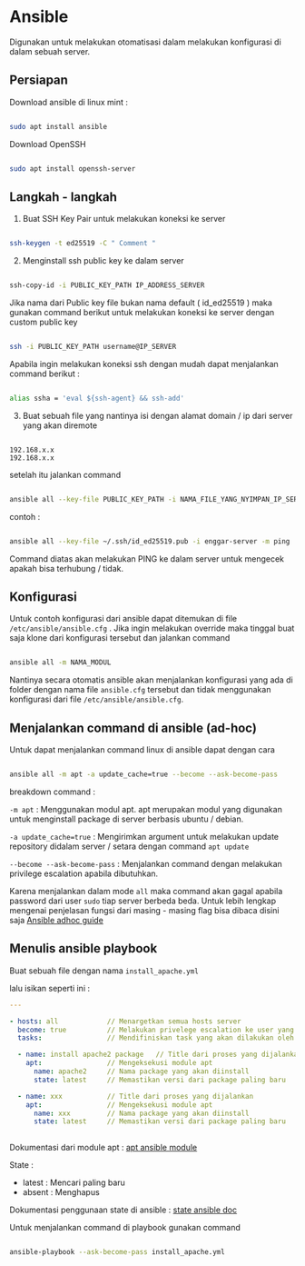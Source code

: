 # Ansible
Digunakan untuk melakukan otomatisasi dalam melakukan konfigurasi di dalam sebuah server.

## Persiapan

Download ansible di linux mint :

```sh

sudo apt install ansible

```

Download OpenSSH

```sh

sudo apt install openssh-server

```

## Langkah - langkah

1. Buat SSH Key Pair untuk melakukan koneksi ke server

```sh

ssh-keygen -t ed25519 -C " Comment "

```

2. Menginstall ssh public key ke dalam server

```sh

ssh-copy-id -i PUBLIC_KEY_PATH IP_ADDRESS_SERVER

```

Jika nama dari Public key file bukan nama default ( id_ed25519 ) maka gunakan command berikut untuk melakukan koneksi ke server dengan custom public key

```sh

ssh -i PUBLIC_KEY_PATH username@IP_SERVER

```

Apabila ingin melakukan koneksi ssh dengan mudah dapat menjalankan command berikut :

```sh

alias ssha = 'eval ${ssh-agent} && ssh-add'

```

3. Buat sebuah file yang nantinya isi dengan alamat domain / ip dari server yang akan diremote

```

192.168.x.x
192.168.x.x

```

setelah itu jalankan command

```sh

ansible all --key-file PUBLIC_KEY_PATH -i NAMA_FILE_YANG_NYIMPAN_IP_SERVER -m NAMA_MODUL

```

contoh : 

```sh

ansible all --key-file ~/.ssh/id_ed25519.pub -i enggar-server -m ping

```

Command diatas akan melakukan PING ke dalam server untuk mengecek apakah bisa terhubung / tidak.

## Konfigurasi

Untuk contoh konfigurasi dari ansible dapat ditemukan di file `/etc/ansible/ansible.cfg` . Jika ingin melakukan override maka tinggal buat saja klone dari konfigurasi tersebut dan jalankan command

```sh

ansible all -m NAMA_MODUL

```

Nantinya secara otomatis ansible akan menjalankan konfigurasi yang ada di folder dengan nama file `ansible.cfg` tersebut dan tidak menggunakan konfigurasi dari file `/etc/ansible/ansible.cfg`.

## Menjalankan command di ansible (ad-hoc)

Untuk dapat menjalankan command linux di ansible dapat dengan cara

```sh

ansible all -m apt -a update_cache=true --become --ask-become-pass

```

breakdown command :  

`-m apt`  : Menggunakan modul apt. apt merupakan modul yang digunakan untuk menginstall package di server berbasis ubuntu / debian.   
  
`-a update_cache=true` : Mengirimkan argument untuk melakukan update repository didalam server / setara dengan command `apt update`  
  
`--become --ask-become-pass` : Menjalankan command dengan melakukan privilege escalation apabila dibutuhkan. 

Karena menjalankan dalam mode `all` maka command akan gagal apabila password dari user `sudo` tiap server berbeda beda.
Untuk lebih lengkap mengenai penjelasan fungsi dari masing - masing flag bisa dibaca disini saja [Ansible adhoc guide](https://docs.ansible.com/ansible/latest/user_guide/intro_adhoc.html#intro-adhoc)

## Menulis ansible playbook

Buat sebuah file dengan nama `install_apache.yml`

lalu isikan seperti ini :

```yml
---

- hosts: all            // Menargetkan semua hosts server 
  become: true          // Melakukan privelege escalation ke user yang dapat melakukan command
  tasks:                // Mendifiniskan task yang akan dilakukan oleh ansible

  - name: install apache2 package   // Title dari proses yang dijalankan
    apt:                // Mengeksekusi module apt
      name: apache2     // Nama package yang akan diinstall
      state: latest     // Memastikan versi dari package paling baru

  - name: xxx           // Title dari proses yang dijalankan
    apt:                // Mengeksekusi module apt
      name: xxx         // Nama package yang akan diinstall
      state: latest     // Memastikan versi dari package paling baru
      

```

Dokumentasi dari module apt : [apt ansible module](https://docs.ansible.com/ansible/latest/collections/ansible/builtin/apt_module.html)


State : 
 - latest : Mencari paling baru
 - absent : Menghapus

Dokumentasi penggunaan state di ansible : [state ansible doc](https://docs.ansible.com/ansible/latest/collections/ansible/builtin/file_module.html#parameter-state)

Untuk menjalankan command di playbook gunakan command 

```sh

ansible-playbook --ask-become-pass install_apache.yml

```

